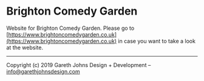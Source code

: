 # Brighton Comedy Garden

Website for Brighton Comedy Garden. Please go to [https://www.brightoncomedygarden.co.uk](https://www.brightoncomedygarden.co.uk) in case you want to take a look at the website.

* * *

Copyright (c) 2019 Gareth Johns Design + Development – info@garethjohnsdesign.com